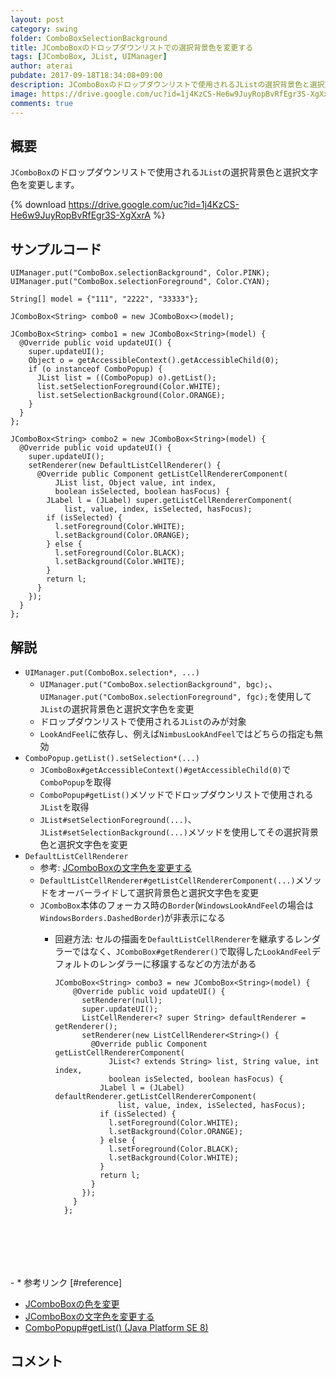 ```yaml
---
layout: post
category: swing
folder: ComboBoxSelectionBackground
title: JComboBoxのドロップダウンリストでの選択背景色を変更する
tags: [JComboBox, JList, UIManager]
author: aterai
pubdate: 2017-09-18T18:34:08+09:00
description: JComboBoxのドロップダウンリストで使用されるJListの選択背景色と選択文字色を変更します。
image: https://drive.google.com/uc?id=1j4KzCS-He6w9JuyRopBvRfEgr3S-XgXxrA
comments: true
---
```

## 概要
`JComboBox`のドロップダウンリストで使用される`JList`の選択背景色と選択文字色を変更します。

{% download https://drive.google.com/uc?id=1j4KzCS-He6w9JuyRopBvRfEgr3S-XgXxrA %}

## サンプルコード
<pre class="prettyprint"><code>UIManager.put("ComboBox.selectionBackground", Color.PINK);
UIManager.put("ComboBox.selectionForeground", Color.CYAN);

String[] model = {"111", "2222", "33333"};

JComboBox&lt;String&gt; combo0 = new JComboBox&lt;&gt;(model);

JComboBox&lt;String&gt; combo1 = new JComboBox&lt;String&gt;(model) {
  @Override public void updateUI() {
    super.updateUI();
    Object o = getAccessibleContext().getAccessibleChild(0);
    if (o instanceof ComboPopup) {
      JList list = ((ComboPopup) o).getList();
      list.setSelectionForeground(Color.WHITE);
      list.setSelectionBackground(Color.ORANGE);
    }
  }
};

JComboBox&lt;String&gt; combo2 = new JComboBox&lt;String&gt;(model) {
  @Override public void updateUI() {
    super.updateUI();
    setRenderer(new DefaultListCellRenderer() {
      @Override public Component getListCellRendererComponent(
          JList list, Object value, int index,
          boolean isSelected, boolean hasFocus) {
        JLabel l = (JLabel) super.getListCellRendererComponent(
            list, value, index, isSelected, hasFocus);
        if (isSelected) {
          l.setForeground(Color.WHITE);
          l.setBackground(Color.ORANGE);
        } else {
          l.setForeground(Color.BLACK);
          l.setBackground(Color.WHITE);
        }
        return l;
      }
    });
  }
};
</code></pre>

## 解説
- `UIManager.put(ComboBox.selection*, ...)`
    - `UIManager.put("ComboBox.selectionBackground", bgc);`、`UIManager.put("ComboBox.selectionForeground", fgc);`を使用して`JList`の選択背景色と選択文字色を変更
    - ドロップダウンリストで使用される`JList`のみが対象
    - `LookAndFeel`に依存し、例えば`NimbusLookAndFeel`ではどちらの指定も無効
- `ComboPopup.getList().setSelection*(...)`
    - `JComboBox#getAccessibleContext()#getAccessibleChild(0)`で`ComboPopup`を取得
    - `ComboPopup#getList()`メソッドでドロップダウンリストで使用される`JList`を取得
    - `JList#setSelectionForeground(...)`、`JList#setSelectionBackground(...)`メソッドを使用してその選択背景色と選択文字色を変更
- `DefaultListCellRenderer`
    - 参考: [JComboBoxの文字色を変更する](https://ateraimemo.com/Swing/ComboBoxForegroundColor.html)
    - `DefaultListCellRenderer#getListCellRendererComponent(...)`メソッドをオーバーライドして選択背景色と選択文字色を変更
    - `JComboBox`本体のフォーカス時の`Border`(`WindowsLookAndFeel`の場合は`WindowsBorders.DashedBorder`)が非表示になる
        - 回避方法: セルの描画を`DefaultListCellRenderer`を継承するレンダラーではなく、`JComboBox#getRenderer()`で取得した`LookAndFeel`デフォルトのレンダラーに移譲するなどの方法がある
            
            <pre class="prettyprint"><code>JComboBox&lt;String&gt; combo3 = new JComboBox&lt;String&gt;(model) {
              @Override public void updateUI() {
                setRenderer(null);
                super.updateUI();
                ListCellRenderer&lt;? super String&gt; defaultRenderer = getRenderer();
                setRenderer(new ListCellRenderer&lt;String&gt;() {
                  @Override public Component getListCellRendererComponent(
                      JList&lt;? extends String&gt; list, String value, int index,
                      boolean isSelected, boolean hasFocus) {
                    JLabel l = (JLabel) defaultRenderer.getListCellRendererComponent(
                        list, value, index, isSelected, hasFocus);
                    if (isSelected) {
                      l.setForeground(Color.WHITE);
                      l.setBackground(Color.ORANGE);
                    } else {
                      l.setForeground(Color.BLACK);
                      l.setBackground(Color.WHITE);
                    }
                    return l;
                  }
                });
              }
            };
</code></pre>
        - * 参考リンク [#reference]
- [JComboBoxの色を変更](https://ateraimemo.com/Swing/ColorComboBox.html)
- [JComboBoxの文字色を変更する](https://ateraimemo.com/Swing/ComboBoxForegroundColor.html)
- [ComboPopup#getList() (Java Platform SE 8)](https://docs.oracle.com/javase/jp/8/docs/api/javax/swing/plaf/basic/ComboPopup.html#getList--)

<!-- dummy comment line for breaking list -->

## コメント
